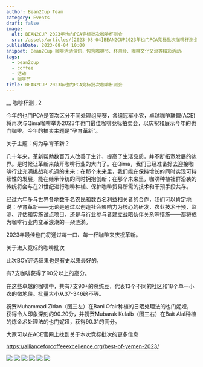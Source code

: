 ```yaml
---
author: Bean2Cup Team
category: Events
draft: false
image:
  alt: BEAN2CUP 2023年也门PCA竞标批次咖啡杯测会
  src: /assets/articles/[2023-08-04]BEAN2CUP2023年也门PCA竞标批次咖啡杯测会_03.jpg
publishDate: 2023-08-04 10:00
snippet: Bean2Cup 咖啡活动资讯，包含咖啡节、杯测会、咖啡文化交流等精彩活动。
tags:
  - bean2cup
  - coffee
  - 活动
  - 咖啡节
title: BEAN2CUP 2023年也门PCA竞标批次咖啡杯测会
---
```


\_\_ 咖啡杯测 , 2

今年的也门PCA是首次区分不同处理组竞赛，各组冠军小农，卓越咖啡联盟(ACE)将再次与Qima咖啡举办2023年也门最佳咖啡竞标拍卖会，以庆祝和展示今年的也门咖啡。今年的拍卖主题是“孕育革新”。

关于主题：何为孕育革新？

几十年来，革新帮助数百万人改善了生计、提高了生活品质，并不断拓宽发展的边界。是时候让革新来敲开咖啡行业的大门了。在Qima，我们已经准备好去迎接咖啡行业充满挑战和机遇的未来：在那个未来里，我们能在保持增长的同时实现可持续性的发展，能在继承传统的同时拥抱创新；在那个未来里，咖啡种植社群沿袭的传统将会与在21世纪进行咖啡种植、保护咖啡贸易所需的技术和干预手段共存。

经过六年多与世界各地数千名农民和数百名利益相关者的合作，我们可以肯定地说：孕育革新——无论是通过以创造社会影响力为核心的研发，农业技术干预，监测、评估和实施试点项目，还是与行业参与者建立战略伙伴关系等措施——都将成为咖啡行业内变革浪潮的一朵涟漪。

2023年最佳也门将通过每一口、每一杯咖啡来庆祝革新。

关于进入竞标的咖啡批次

此次BOY评选结果也是有史以来最好的，

有7支咖啡获得了90分以上的高分。

在这些卓越的咖啡中，共有7支90+的总统豆，代表13个不同的社区和18个单一小农的微地段。批量大小从37-346磅不等。

祝贺Muhammad
Zidan（图三左）在Bani Ofair种植的日晒处理法的也门妮娅，获得令人印象深刻的90.20分，并祝贺Mubarak Kulaib（图三右）在Bait
Alal种植的炼金术处理法的也门妮娅，获得90.31的高分。

大家可以在ACE官网上找到关于本次竞标批次的更多信息

https://allianceforcoffeeexcellence.org/best-of-yemen-2023/

![](/assets/articles/[2023-08-04]BEAN2CUP2023年也门PCA竞标批次咖啡杯测会_03.jpg)
![](/assets/articles/[2023-08-04]BEAN2CUP2023年也门PCA竞标批次咖啡杯测会_04.jpg)
![](/assets/articles/[2023-08-04]BEAN2CUP2023年也门PCA竞标批次咖啡杯测会_05.jpg)
![](/assets/articles/[2023-08-04]BEAN2CUP2023年也门PCA竞标批次咖啡杯测会_06.jpg)
![](/assets/articles/[2023-08-04]BEAN2CUP2023年也门PCA竞标批次咖啡杯测会_07.jpg)
![](/assets/articles/[2023-08-04]BEAN2CUP2023年也门PCA竞标批次咖啡杯测会_08.jpg)
